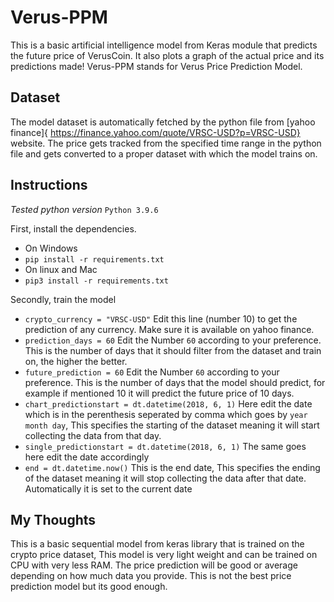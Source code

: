 # Verus-PPM
This is a basic artificial intelligence model from Keras module that predicts the future price of VerusCoin. It also plots a graph of the actual price and its predictions made! Verus-PPM stands for Verus Price Prediction Model.

## Dataset

The model dataset is automatically fetched by the python file from [yahoo finance]{ https://finance.yahoo.com/quote/VRSC-USD?p=VRSC-USD} website. The price gets tracked from the specified time range in the python file and gets converted to a proper dataset with which the model trains on.

## Instructions

*Tested python version* `Python 3.9.6`

First, install the dependencies.
- On Windows
- `pip install -r requirements.txt`
- On linux and Mac
- `pip3 install -r requirements.txt`

Secondly, train the model
- `crypto_currency = "VRSC-USD"` Edit this line (number 10) to get the prediction of any currency. Make sure it is available on yahoo finance.
- `prediction_days = 60` Edit the Number `60` according to your preference. This is the number of days that it should filter from the dataset and train on, the higher the better.
- `future_prediction = 60` Edit the Number `60` according to your preference. This is the number of days that the model should predict, for example if mentioned 10 it will predict the future price of 10 days.
- `chart_predictionstart = dt.datetime(2018, 6, 1)` Here edit the date which is in the perenthesis seperated by comma which goes by `year month day`, This specifies the starting of the dataset meaning it will start collecting the data from that day.
- `single_predictionstart = dt.datetime(2018, 6, 1)` The same goes here edit the date accordingly
- `end = dt.datetime.now()` This is the end date, This specifies the ending of the dataset meaning it will stop collecting the data after that date. Automatically it is set to the current date

## My Thoughts
This is a basic sequential model from keras library that is trained on the crypto price dataset, This model is very light weight and can be trained on CPU with very less RAM. The price prediction will be good or average depending on how much data you provide. This is not the best price prediction model but its good enough.
